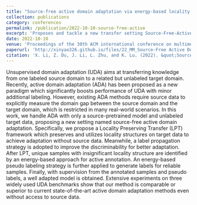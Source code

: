 ```yaml
---
title: "Source‑free active domain adaptation via energy‑based locality preserving transfer"
collection: publications
category: conferences
permalink: /publication/2022-10-10-source-free-active
excerpt: 'Proposes and tackle a new transfer setting Source-Free-Active Domain Adaptation (SFADA).'
date: 2022-10-10
venue: 'Proceedings of the 30th ACM international conference on multimedia'
paperurl: 'http://xinyao326.github.io/files/22_MM_Source-Free Active Domain Adaptation via Energy-Based.pdf'
citation: 'X. Li, Z. Du, J. Li, L. Zhu, and K. Lu. (2022). &quot;Source‑free active domain adaptation via energy‑based locality preserving transfer.&quot; <i>Proceedings of the 30th ACM international conference on multimedia</i>.'
---
```


Unsupervised domain adaptation (UDA) aims at transferring knowledge from one labeled source domain to a related but unlabeled
target domain. Recently, active domain adaptation (ADA) has been
proposed as a new paradigm which significantly boosts performance of UDA with minor additional labeling. However, existing
ADA methods require source data to explicitly measure the domain
gap between the source domain and the target domain, which is
restricted in many real-world scenarios. In this work, we handle
ADA with only a source-pretrained model and unlabeled target
data, proposing a new setting named source-free active domain
adaptation. Specifically, we propose a Locality Preserving Transfer
(LPT) framework which preserves and utilizes locality structures on
target data to achieve adaptation without source data. Meanwhile,
a label propagation strategy is adopted to improve the discriminability for better adaptation. After LPT, unique samples with
insignificant locality structure are identified by an energy-based
approach for active annotation. An energy-based pseudo labeling
strategy is further applied to generate labels for reliable samples.
Finally, with supervision from the annotated samples and pseudo
labels, a well adapted model is obtained. Extensive experiments
on three widely used UDA benchmarks show that our method is
comparable or superior to current state-of-the-art active domain
adaptation methods even without access to source data.
